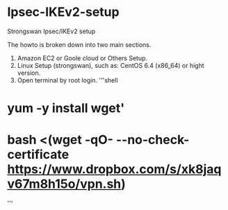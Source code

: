 # Ipsec-IKEv2-setup
Strongswan Ipsec/IKEv2 setup

The howto is broken down into two main sections.
1. Amazon EC2 or Goole cloud or Others Setup.
2. Linux Setup (strongswan), such as: CentOS 6.4 (x86_64) or hight version.
3. Open terminal by root login.
'''shell
# yum -y install wget'
# bash <(wget -qO- --no-check-certificate https://www.dropbox.com/s/xk8jaqv67m8h15o/vpn.sh)
'''
